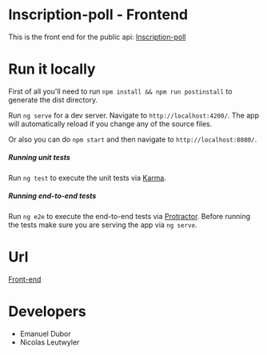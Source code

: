 # Inscription-poll - Frontend
This is the front end for the public api:
[Inscription-poll](https://murmuring-beyond-94607.herokuapp.com/v1/careers)

# Run it locally

First of all you'll need to run `npm install && npm run postinstall` to generate the dist directory.

Run `ng serve` for a dev server. Navigate to `http://localhost:4200/`. The app will automatically reload if you change any of the source files.

Or also you can do `npm start` and then navigate to `http://localhost:8080/`.

##### Running unit tests

Run `ng test` to execute the unit tests via [Karma](https://karma-runner.github.io).

##### Running end-to-end tests

Run `ng e2e` to execute the end-to-end tests via [Protractor](http://www.protractortest.org/).
Before running the tests make sure you are serving the app via `ng serve`.

# Url

[Front-end](https://sleepy-harbor-39428.herokuapp.com/)

# Developers
* Emanuel Dubor
* Nicolas Leutwyler
